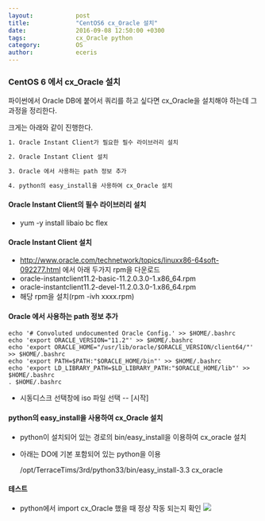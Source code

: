 ```yaml
---
layout:            post
title:             "CentOS6 cx_Oracle 설치"
date:              2016-09-08 12:50:00 +0300
tags:              cx_Oracle python
category:          OS
author:            eceris
---
```


### **CentOS 6 에서 cx_Oracle 설치**

파이썬에서 Oracle DB에 붙어서 쿼리를 하고 싶다면 cx_Oracle을 설치해야 하는데 그 과정을 정리한다.

크게는 아래와 같이 진행한다.

```bash
1. Oracle Instant Client가 필요한 필수 라이브러리 설치

2. Oracle Instant Client 설치

3. Oracle 에서 사용하는 path 정보 추가

4. python의 easy_install을 사용하여 cx_Oracle 설치
```  

#### **Oracle Instant Client의 필수 라이브러리 설치**
* yum -y install libaio bc flex

#### **Oracle Instant Client 설치**
* http://www.oracle.com/technetwork/topics/linuxx86-64soft-092277.html 에서 아래 두가지 rpm을 다운로드
* oracle-instantclient11.2-basic-11.2.0.3.0-1.x86_64.rpm
* oracle-instantclient11.2-devel-11.2.0.3.0-1.x86_64.rpm
* 해당 rpm을 설치(rpm -ivh xxxx.rpm)

#### **Oracle 에서 사용하는 path 정보 추가**

	echo '# Convoluted undocumented Oracle Config.' >> $HOME/.bashrc
	echo 'export ORACLE_VERSION="11.2"' >> $HOME/.bashrc
	echo 'export ORACLE_HOME="/usr/lib/oracle/$ORACLE_VERSION/client64/"' >> $HOME/.bashrc
	echo 'export PATH=$PATH:"$ORACLE_HOME/bin"' >> $HOME/.bashrc
	echo 'export LD_LIBRARY_PATH=$LD_LIBRARY_PATH:"$ORACLE_HOME/lib"' >> $HOME/.bashrc
	. $HOME/.bashrc

* 시동디스크 선택창에 iso 파일 선택 -- [시작]

#### **python의 easy_install을 사용하여 cx_Oracle 설치**
* python이 설치되어 있는 경로의 bin/easy_install을 이용하여 cx_oracle 설치
* 아래는 DO에 기본 포함되어 있는 python을 이용


	/opt/TerraceTims/3rd/python33/bin/easy_install-3.3 cx_oracle

#### **테스트**
* python에서 import cx_Oracle 했을 때 정상 작동 되는지 확인
![](https://eceris.github.io/media/img/20160908_cxoracle.png)